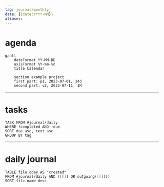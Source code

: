 ```yaml
---
tag: journal/monthly
date: {{date:YYYY-MM}}
aliases:
---
```

# agenda
```mermaid 
gantt 
	dateFormat YY-MM-DD 
	axisFormat %Y-%m-%d
	title Calendar

	section example project 
	first part: p1, 2023-07-01, 14d
	second part: v2, 2023-07-11, 1M
```
---
# tasks 
```dataview 
TASK FROM #journal/daily   
WHERE !completed AND !due
SORT due asc, text asc
GROUP BY tag
```
---
# daily journal
```dataview 
TABLE file.cday AS "created" 
FROM #journal/daily AND ([[]] OR outgoing([[]]))
SORT file.name desc 
```
